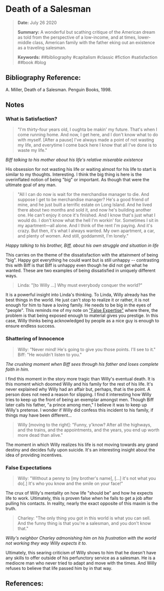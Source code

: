 # Death of a Salesman

> **Date:** July 26 2020
>
> **Summary:** A wonderful but scathing critique of the American dream as told from the perspective of a low-income, and at times, lower-middle class, American family with the father eking out an existence as a traveling salesman.
> 
> **Keywords:** ##bibliography #capitalism #classic #fiction #satisfaction ##book #blog

## Bibliography Reference:

A. Miller, Death of a Salesman. Penguin Books, 1998.

## Notes

### What is Satisfaction?

> "I'm thirty-four years old, I oughta be makin' my future. 
That's when I come running home. 
And now, I get here, and I don't know what to do with myself. 
[After a pause] I've always made a point of not wasting my life, and everytime I come back here I know that all I've done is to waste my life." 

_Biff talking to his mother about his life's relative miserable existence_

His obsession for not wasting his life or waiting almost for his life to start is similar to my thoughts.
Interesting.
I think the big thing is here is the overinflated notion of being "big" or important. 
As though that were the ultimate goal of any man.

> "All I can do now is wait for the merchandise manager to die. 
And suppose I get to be merchandise manager? 
He's a good friend of mine, and he just built a terrific estate on Long Island. 
And he lived there about two months and sold it, and now he's building another one. 
He can't enjoy it once it's finished. 
And I know that's just what I would do. 
I don't know what the hell I'm workin' for. 
Sometimes I sit in my apartment—all alone. 
And I think of the rent I'm paying. 
And it's crazy. 
But then, it's what I always wanted. 
My own apartment, a car, and plenty of women. 
And still, goddammit, I'm lonely."

_Happy talking to his brother, Biff, about his own struggle and situation in life_

This carries on the theme of the dissatisfaction with the attainment of being "big".
Happy got everything he could want but is still unhappy -- contrasting this with Biff is that Biff is unhappy even though he did not get what he wanted. 
These are two examples of being dissatisfied in uniquely different ways.

> Linda: "[to Willy ...] Why must everybody conquer the world?"

It is a powerful insight into Linda's thinking. 
To Linda, Willy already has the best things in the world.
He just can't stop to realize it or rather, it is not enough for him to have a loving family.
He needs to be big in the eyes of "people". 
This reminds me of my note on ["False Expertise"](07132020022756-media-timothy.md) where there, the problem is that being exposed enough to material gives you prestige.
In this case, Willy thinks being acknowledged by people as a nice guy is enough to ensure endless success.

### Shattering of Innocence

> Willy: "Never mind! 
> He's going to give you those points. 
> I'll see to it."
> Biff: "He wouldn't listen to you."

_The crushing moment when Biff sees through his father and loses complete faith in him._

I find this moment in the story more tragic than Willy's eventual death.
It is this moment which doomed Willy and his family for the rest of his life. 
It's never explained why Willy had an affair but, perhaps, that is the point. 
A person does not need a reason for slipping. 
I find it interesting how Willy tries to keep up the front of being an exemplar amongst men.
Though Biff later calls his father, "a prince among men," I believe it was to keep up Willy's pretense.
I wonder if Willy did confess this incident to his family, if things may have been different...

> Willy [moving to the right]: "Funny, y'know?
After all the highways, and the trains, and the appointments, and the years, you end up worth more dead than alive."

The moment in which Willy realizes his life is not moving towards any grand destiny and decides fully upon suicide.
It's an interesting insight about the idea of providing incentives.

### False Expectations

> Willy: "Without a penny to [my brother's name], [...] it's not what you do[.] 
> It's who you know and the smile on your face!"

The crux of Willy's mentality on how life "should be" and how he expects life to work.
Ultimately, this is proven false when he fails to get a job after pulling his contacts.
In reality, nearly the exact opposite of this maxim is the truth.

> Charley: "The only thing you got in this world is what you can sell. 
And the funny thing is that you're a salesman, and you don't know that."

_Willy's neighbor Charley admonishing him on his frustration with the world not working they way Willy expects it to._

Ultimately, this searing criticism of Willy shows to him that he doesn't have any skills to offer outside of his perfunctory service as a salesman.
He is a mediocre man who never tried to adapt and move with the times.
And Willy refuses to believe that life passed him by in that way.

## **References:**
